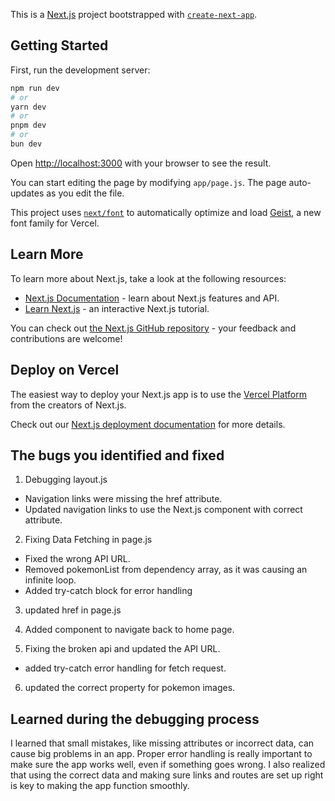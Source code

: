 This is a [Next.js](https://nextjs.org) project bootstrapped with [`create-next-app`](https://github.com/vercel/next.js/tree/canary/packages/create-next-app).

## Getting Started

First, run the development server:

```bash
npm run dev
# or
yarn dev
# or
pnpm dev
# or
bun dev
```

Open [http://localhost:3000](http://localhost:3000) with your browser to see the result.

You can start editing the page by modifying `app/page.js`. The page auto-updates as you edit the file.

This project uses [`next/font`](https://nextjs.org/docs/app/building-your-application/optimizing/fonts) to automatically optimize and load [Geist](https://vercel.com/font), a new font family for Vercel.

## Learn More

To learn more about Next.js, take a look at the following resources:

- [Next.js Documentation](https://nextjs.org/docs) - learn about Next.js features and API.
- [Learn Next.js](https://nextjs.org/learn) - an interactive Next.js tutorial.

You can check out [the Next.js GitHub repository](https://github.com/vercel/next.js) - your feedback and contributions are welcome!

## Deploy on Vercel

The easiest way to deploy your Next.js app is to use the [Vercel Platform](https://vercel.com/new?utm_medium=default-template&filter=next.js&utm_source=create-next-app&utm_campaign=create-next-app-readme) from the creators of Next.js.

Check out our [Next.js deployment documentation](https://nextjs.org/docs/app/building-your-application/deploying) for more details.

## The bugs you identified and fixed

1. Debugging layout.js

- Navigation links were missing the href attribute.
- Updated navigation links to use the Next.js <Link> component with correct attribute.

2. Fixing Data Fetching in page.js

- Fixed the wrong API URL.
- Removed pokemonList from dependency array, as it was causing an infinite loop.
- Added try-catch block for error handling

3. updated href in page.js

4. Added <Link> component to navigate back to home page.

5. Fixing the broken api and updated the API URL.

- added try-catch error handling for fetch request.

6. updated the correct property for pokemon images.

## Learned during the debugging process

I learned that small mistakes, like missing attributes or incorrect data, can cause big problems in an app.
Proper error handling is really important to make sure the app works well, even if something goes wrong.
I also realized that using the correct data and making sure links and routes are set up right is key to
making the app function smoothly.
